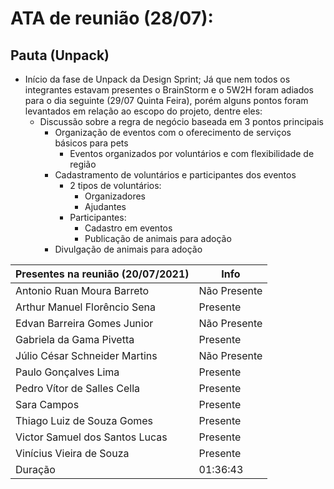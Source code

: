 # ATA de reunião (28/07):

## Pauta (Unpack)
- Início da fase de Unpack da Design Sprint; Já que nem todos os integrantes estavam presentes o BrainStorm e o 5W2H foram adiados para o dia seguinte (29/07 Quinta Feira), porém alguns pontos foram levantados em relação ao escopo do projeto, dentre eles:
    - Discussão sobre a regra de negócio baseada em 3 pontos principais 
        - Organização de eventos com o oferecimento de serviços básicos para pets
            - Eventos organizados por voluntários e com flexibilidade de região
        - Cadastramento de voluntários e participantes dos eventos 
          - 2 tipos de voluntários:
            - Organizadores 
            - Ajudantes 
          - Participantes: 
            - Cadastro em eventos 
            - Publicação de animais para adoção
        - Divulgação de animais para adoção 


| <b>Presentes na reunião (20/07/2021)</b> | <b>Info</b> |
| --- | --- |
| Antonio Ruan Moura Barreto | Não Presente |
| Arthur Manuel Florêncio Sena | Presente |
| Edvan Barreira Gomes Junior | Não Presente |
| Gabriela da Gama Pivetta | Presente |
| Júlio César Schneider Martins | Não Presente  |
| Paulo Gonçalves Lima | Presente |
| Pedro Vítor de Salles Cella | Presente |
| Sara Campos | Presente |
| Thiago Luiz de Souza Gomes | Presente |
| Victor Samuel dos Santos Lucas | Presente |
| Vinícius Vieira de Souza | Presente |
| Duração | 01:36:43 |